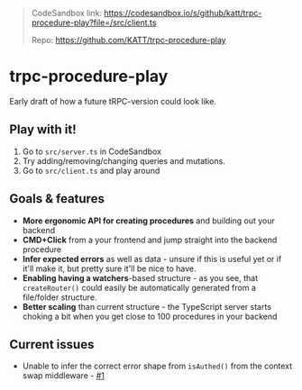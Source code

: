 > CodeSandbox link: https://codesandbox.io/s/github/katt/trpc-procedure-play?file=/src/client.ts
>
> Repo: https://github.com/KATT/trpc-procedure-play

# trpc-procedure-play

Early draft of how a future tRPC-version could look like.

## Play with it!

1. Go to `src/server.ts` in CodeSandbox
2. Try adding/removing/changing queries and mutations.
3. Go to `src/client.ts` and play around

## Goals & features

- **More ergonomic API for creating procedures** and building out your backend
- **CMD+Click** from a your frontend and jump straight into the backend procedure
- **Infer expected errors** as well as data - unsure if this is useful yet or if it'll make it, but pretty sure it'll be nice to have.
- **Enabling having a watchers**-based structure - as you see, that `createRouter()` could easily be automatically generated from a file/folder structure.
- **Better scaling** than current structure - the TypeScript server starts choking a bit when you get close to 100 procedures in your backend


## Current issues

- Unable to infer the correct error shape from `isAuthed()` from the context swap middleware - [#1](https://github.com/KATT/trpc-procedure-play/issues/1)

